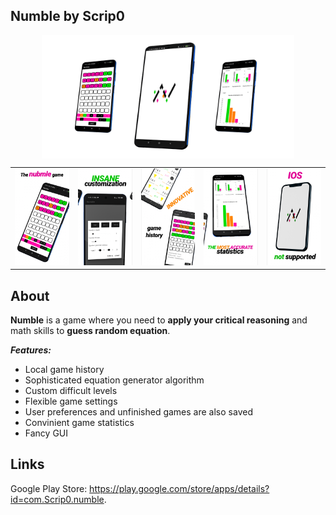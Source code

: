 ## Numble by Scrip0

<div align="center">
<img src="imgs/prev_1.png" width="80%" align="center">
</div>

|  |  |  |  |  |
| :---: | :---: | :---: | :---: | :---: |
| ![img1](imgs/1.png) | ![img2](imgs/2.png) | ![img3](imgs/3.png) | ![img4](imgs/4.png) | ![img5](imgs/5.png) |

## About
**Numble** is a game where you need to **apply your critical reasoning** and math skills to **guess random equation**.

***Features:***
- Local game history
- Sophisticated equation generator algorithm
- Custom difficult levels
- Flexible game settings
- User preferences and unfinished games are also saved
- Convinient game statistics
- Fancy GUI

## Links
Google Play Store: https://play.google.com/store/apps/details?id=com.Scrip0.numble.
